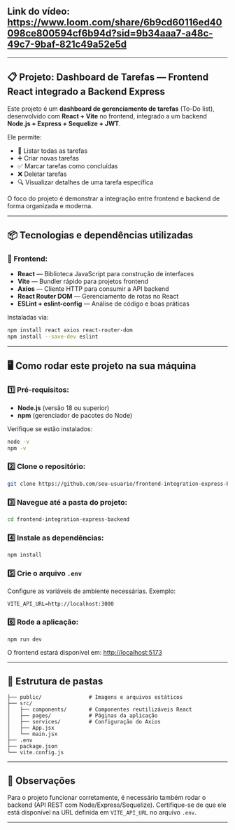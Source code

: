 ## Link do vídeo: https://www.loom.com/share/6b9cd60116ed40098ce800594cf6b94d?sid=9b34aaa7-a48c-49c7-9baf-821c49a52e5d

---

## 📋 Projeto: Dashboard de Tarefas — Frontend React integrado a Backend Express

Este projeto é um **dashboard de gerenciamento de tarefas** (To-Do list), desenvolvido com **React + Vite** no frontend, integrado a um backend **Node.js + Express + Sequelize + JWT**.

Ele permite:

* 📑 Listar todas as tarefas
* ➕ Criar novas tarefas
* ✅ Marcar tarefas como concluídas
* ❌ Deletar tarefas
* 🔍 Visualizar detalhes de uma tarefa específica

O foco do projeto é demonstrar a integração entre frontend e backend de forma organizada e moderna.

---

## 📦 Tecnologias e dependências utilizadas

### 🚀 Frontend:

* **React** — Biblioteca JavaScript para construção de interfaces
* **Vite** — Bundler rápido para projetos frontend
* **Axios** — Cliente HTTP para consumir a API backend
* **React Router DOM** — Gerenciamento de rotas no React
* **ESLint + eslint-config** — Análise de código e boas práticas

Instaladas via:

```bash
npm install react axios react-router-dom
npm install --save-dev eslint
```

---

## 🖥️ Como rodar este projeto na sua máquina

### 1️⃣ Pré-requisitos:

* **Node.js** (versão 18 ou superior)
* **npm** (gerenciador de pacotes do Node)

Verifique se estão instalados:

```bash
node -v
npm -v
```

### 2️⃣ Clone o repositório:

```bash
git clone https://github.com/seu-usuario/frontend-integration-express-backend.git
```

### 3️⃣ Navegue até a pasta do projeto:

```bash
cd frontend-integration-express-backend
```

### 4️⃣ Instale as dependências:

```bash
npm install
```

### 5️⃣ Crie o arquivo `.env`

Configure as variáveis de ambiente necessárias. Exemplo:

```
VITE_API_URL=http://localhost:3000
```

### 6️⃣ Rode a aplicação:

```bash
npm run dev
```

O frontend estará disponível em: [http://localhost:5173](http://localhost:5173)

---

## 📂 Estrutura de pastas

```
├── public/               # Imagens e arquivos estáticos
├── src/
│   ├── components/       # Componentes reutilizáveis React
│   ├── pages/            # Páginas da aplicação
│   ├── services/         # Configuração do Axios
│   ├── App.jsx
│   └── main.jsx
├── .env
├── package.json
└── vite.config.js
```

---

## 📌 Observações

Para o projeto funcionar corretamente, é necessário também rodar o backend (API REST com Node/Express/Sequelize). Certifique-se de que ele está disponível na URL definida em `VITE_API_URL` no arquivo `.env`.

---

